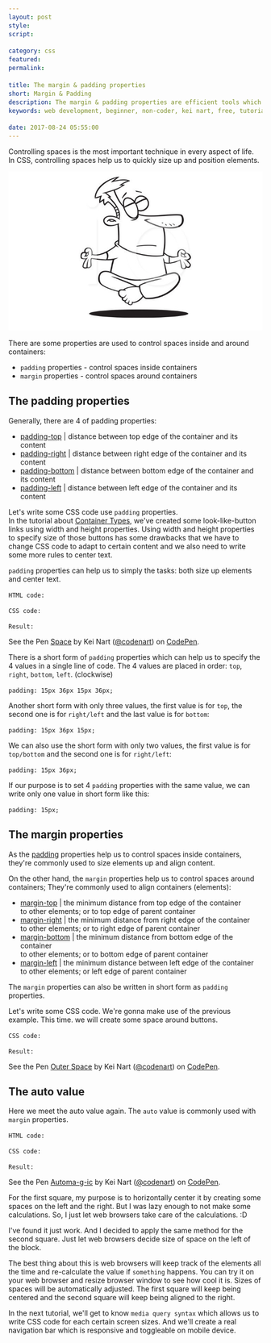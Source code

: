 ```yaml
---
layout: post
style:
script:

category: css
featured:
permalink:

title: The margin & padding properties
short: Margin & Padding
description: The margin & padding properties are efficient tools which allow us to control spaces. <br>They're used for both sizing up and positioning elements. <br>Let's see these properties in action.
keywords: web development, beginner, non-coder, kei nart, free, tutorial, coding, programming, code nart, html, css, space, properties, padding, margin

date: 2017-08-24 05:55:00
---
```


Controlling spaces is the most important technique in every aspect of life.  
In CSS, controlling spaces help us to quickly size up and position elements.

![space](/images/css/12/space.jpg)

There are some properties are used to control spaces inside and around containers:

- `padding` properties - control spaces inside containers
- `margin` properties - control spaces around containers

## The padding properties

Generally, there are 4 of padding properties:

- [padding-top](https://www.w3schools.com/cssref/pr_padding-top.asp "ext") |
distance between top edge of the container and its content
- [padding-right](https://www.w3schools.com/cssref/pr_padding-right.asp "ext") |
distance between right edge of the container and its content
- [padding-bottom](https://www.w3schools.com/cssref/pr_padding-bottom.asp "ext") |
distance between bottom edge of the container and its content
- [padding-left](https://www.w3schools.com/cssref/pr_padding-left.asp "ext") |
distance between left edge of the container and its content

Let's write some CSS code use `padding` properties.  
In the tutorial about
[Container Types](https://codenart.github.io/css/2017/08/24/css/4-container-types.html#changing-type-of-a-container "ext"),
we've created some look-like-button links using width and height properties.
Using width and height properties to specify size of those buttons has some
drawbacks that we have to change CSS code to adapt to certain content and we
also need to write some more rules to center text.  

`padding` properties can help us to simply the tasks: both size up elements and
center text.

`HTML code:`
<script src="https://gist.github.com/codenart/106cb07a00bdd715a1a8fe18db1b93e1.js">
</script>

`CSS code:`
<script src="https://gist.github.com/codenart/d75b52259c2ea21fdf9abc11f755de09.js">
</script>

`Result:`

<p data-height="500" data-theme-id="light" data-slug-hash="QqGVed"
   data-default-tab="result" data-user="codenart" data-embed-version="2"
   data-pen-title="Space" class="codepen">
   See the Pen <a href="https://codepen.io/codenart/pen/QqGVed/">Space</a>
   by Kei Nart (<a href="https://codepen.io/codenart">@codenart</a>) on
   <a href="https://codepen.io">CodePen</a>.
</p>
<script async src="https://production-assets.codepen.io/assets/embed/ei.js"></script>

There is a short form of `padding` properties which can help us to specify the
4 values in a single line of code. The 4 values are placed in order: `top`,
`right`, `bottom`, `left`. (clockwise)

`padding: 15px 36px 15px 36px;`

Another short form with only three values, the first value is for `top`, the
second one is for `right/left` and the last value is for `bottom`:

`padding: 15px 36px 15px;`

We can also use the short form with only two values, the first value is for
`top/bottom` and the second one is for `right/left`:

`padding: 15px 36px;`

If our purpose is to set 4 `padding` properties with the same value, we can
write only one value in short form like this:

`padding: 15px;`

## The margin properties

As the [padding](#the-padding-properties "int") properties help us to control
spaces inside containers, they're commonly used to size elements up and
align content.

On the other hand, the `margin` properties help us to control spaces around
containers; They're commonly used to align containers (elements):

- [margin-top](https://www.w3schools.com/cssref/pr_margin-top.asp "ext") |
the minimum distance from top edge of the container  
to other elements; or to top edge of parent container
- [margin-right](https://www.w3schools.com/cssref/pr_margin-right.asp "ext") |
the minimum distance from right edge of the container  
to other elements; or to right edge of parent container
- [margin-bottom](https://www.w3schools.com/cssref/pr_margin-bottom.asp "ext") |
the minimum distance from bottom edge of the container  
to other elements; or to bottom edge of parent container
- [margin-left](https://www.w3schools.com/cssref/pr_margin-left.asp "ext") |
the minimum distance between left edge of the container  
to other elements; or left edge of parent container

The `margin` properties can also be written in short form as `padding` properties.

Let's write some CSS code. We're gonna make use of the previous example. This
time. we will create some space around buttons.

`CSS code:`
<script src="https://gist.github.com/codenart/6cbcabf67e6dbfbc73cc1066f1e80211.js">
</script>

`Result:`

<p data-height="500" data-theme-id="light" data-slug-hash="LzbgVa"
   data-default-tab="result" data-user="codenart" data-embed-version="2"
   data-pen-title="Outer Space" class="codepen">
   See the Pen <a href="https://codepen.io/codenart/pen/LzbgVa/">Outer Space</a>
   by Kei Nart (<a href="https://codepen.io/codenart">@codenart</a>) on
   <a href="https://codepen.io">CodePen</a>.
</p>
<script async src="https://production-assets.codepen.io/assets/embed/ei.js"></script>

## The auto value

Here we meet the auto value again. The `auto` value is commonly used with `margin`
properties.

`HTML code:`
<script src="https://gist.github.com/codenart/0d1c6f5d66f3a3e2df2b202fd21a7c4e.js">
</script>

`CSS code:`
<script src="https://gist.github.com/codenart/4473dfd70c3d9975b0ff176fb40bc08c.js">
</script>

`Result:`

<p data-height="500" data-theme-id="light" data-slug-hash="ZXBqOx"
   data-default-tab="result" data-user="codenart" data-embed-version="2"
   data-pen-title="Automa-g-ic" class="codepen">
   See the Pen <a href="https://codepen.io/codenart/pen/ZXBqOx/">Automa-g-ic</a>
   by Kei Nart (<a href="https://codepen.io/codenart">@codenart</a>) on
   <a href="https://codepen.io">CodePen</a>.
</p>
<script async src="https://production-assets.codepen.io/assets/embed/ei.js"></script>

For the first square, my purpose is to horizontally center it by creating some
spaces on the left and the right. But I was lazy enough to not make some
calculations. So, I just let web browsers take care of the calculations. :D

I've found it just work. And I decided to apply the same method for the second
square. Just let web browsers decide size of space on the left of the block.

The best thing about this is web browsers will keep track of the elements all
the time and re-calculate the value if `something` happens. You can try it on
your web browser and resize browser window to see how cool it is. Sizes of
spaces will be automatically adjusted. The first square will keep being
centered and the second square will keep being aligned to the right.

In the next tutorial, we'll get to know `media query syntax` which allows us to
write CSS code for each certain screen sizes. And we'll create a real navigation
bar which is responsive and toggleable on mobile device.
